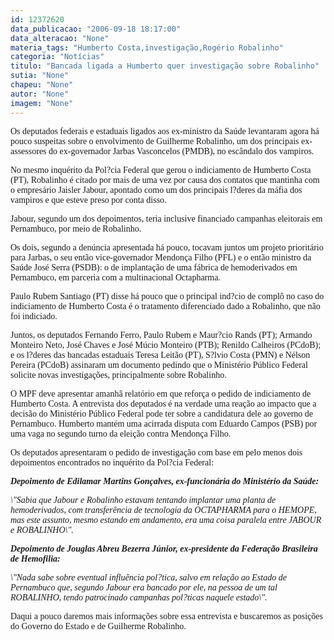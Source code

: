 ```yaml
---
id: 12372620
data_publicacao: "2006-09-18 18:17:00"
data_alteracao: "None"
materia_tags: "Humberto Costa,investigação,Rogério Robalinho"
categoria: "Notícias"
titulo: "Bancada ligada a Humberto quer investigação sobre Robalinho"
sutia: "None"
chapeu: "None"
autor: "None"
imagem: "None"
---
```

<p><P><FONT face=Verdana>Os deputados federais e estaduais ligados aos ex-ministro da Saúde levantaram agora há pouco suspeitas sobre o envolvimento de Guilherme Robalinho, um dos principais ex-assessores do ex-governador Jarbas Vasconcelos (PMDB), no escândalo dos vampiros.</FONT></P></p>
<p><P><FONT face=Verdana>No mesmo inquérito da Pol?cia Federal que gerou o indiciamento de Humberto Costa (PT), Robalinho é citado por mais de uma vez por causa dos contatos que mantinha com o empresário Jaisler Jabour, apontado como um dos principais l?deres da máfia dos vampiros e que esteve preso por conta disso.</FONT></P></p>
<p><P><FONT face=Verdana>Jabour, segundo um dos depoimentos, teria inclusive financiado campanhas eleitorais em Pernambuco, por meio de Robalinho.</FONT></P></p>
<p><P><FONT face=Verdana>Os dois, segundo a denúncia apresentada há pouco, tocavam juntos um projeto prioritário para Jarbas, o seu então vice-governador Mendonça Filho (PFL) e o então ministro da Saúde José Serra (PSDB): o de implantação de uma fábrica de hemoderivados em Pernambuco, em parceria com a multinacional Octapharma.</FONT></P></p>
<p><P><FONT face=Verdana>Paulo Rubem Santiago (PT) disse há pouco que o principal ind?cio de complô no caso do indiciamento de Humberto Costa é o tratamento diferenciado dado a Robalinho, que não foi indiciado.</FONT></P></p>
<p><P><FONT face=Verdana>Juntos, os deputados </FONT><FONT face=Verdana>Fernando Ferro, Paulo Rubem e Maur?cio Rands (PT); Armando Monteiro Neto, José Chaves e José Múcio Monteiro (PTB); Renildo Calheiros (PCdoB); e os l?deres das bancadas estaduais Teresa Leitão (PT), S?lvio Costa (PMN) e Nélson Pereira (PCdoB) assinaram um documento pedindo que o Ministério Público Federal solicite novas investigações, principalmente sobre Robalinho.</FONT></P></p>
<p><P><FONT face=Verdana>O MPF deve apresentar amanhã relatório em que reforça o pedido de indiciamento de Humberto Costa. A entrevista dos deputados é na verdade uma reação ao impacto que a decisão do Ministério Público Federal pode ter sobre a candidatura dele ao governo de Pernambuco. Humberto mantém uma acirrada disputa com Eduardo Campos (PSB) por uma vaga no segundo turno da eleição contra Mendonça Filho.</FONT></P></p>
<p><P><FONT face=Verdana>Os deputados apresentaram o pedido de investigação com base em pelo menos dois depoimentos encontrados no inquérito da Pol?cia Federal:</FONT></P></p>
<p><P><FONT face=Verdana><STRONG><EM>Depoimento de Edilamar Martins Gonçalves, ex-funcionária do Ministério da Saúde:</EM></STRONG></FONT></P></p>
<p><P><FONT face=Verdana><EM>\"Sabia que Jabour e Robalinho estavam tentando implantar uma planta de hemoderivados, com transferência de tecnologia da OCTAPHARMA para o HEMOPE, mas este assunto, mesmo estando em andamento, era uma coisa paralela entre JABOUR e ROBALINHO\".</EM></FONT></P></p>
<p><P><FONT face=Verdana><STRONG><EM>Depoimento de Jouglas Abreu Bezerra Júnior, ex-presidente da Federação Brasileira de Hemofilia:</EM></STRONG></FONT></P></p>
<p><P><FONT face=Verdana><EM>\"Nada sabe sobre eventual influência pol?tica, salvo em relação ao Estado de Pernambuco que, segundo Jabour era bancado por ele, na pessoa de um tal ROBALINHO, tendo patrocinado campanhas pol?ticas naquele estado\".</EM></FONT></P><FONT face=Verdana></p>
<p><P>Daqui a pouco daremos mais informações sobre essa entrevista e buscaremos&nbsp;as posições do Governo do Estado e de Guilherme Robalinho.</P></FONT> </p>
